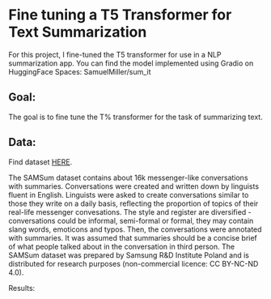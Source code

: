 # Fine tuning a T5 Transformer for Text Summarization  #

For this project, I fine-tuned the T5 transformer for use in a NLP summarization app. 
You can find the model implemented using Gradio on HuggingFace Spaces: SamuelMiller/sum_it


## Goal: ##

The goal is to fine tune the T% transformer for the task of summarizing text. 


## Data: ##

Find dataset [HERE](https://huggingface.co/datasets/samsum).

The SAMSum dataset contains about 16k messenger-like conversations with summaries. Conversations were created and written down by linguists fluent in English. Linguists were asked to create conversations similar to those they write on a daily basis, reflecting the proportion of topics of their real-life messenger convesations. The style and register are diversified - conversations could be informal, semi-formal or formal, they may contain slang words, emoticons and typos. Then, the conversations were annotated with summaries. It was assumed that summaries should be a concise brief of what people talked about in the conversation in third person. The SAMSum dataset was prepared by Samsung R&D Institute Poland and is distributed for research purposes (non-commercial licence: CC BY-NC-ND 4.0).


Results:


